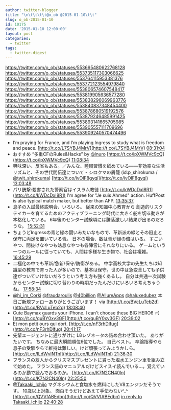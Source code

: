 ```yaml
---
author: twitter-blogger
title: "\n\t\t\t\t@o_ob @2015-01-10\t\t"
slug: o_ob-2015-01-10
id: 10175
date: '2015-01-10 12:00:00'
layout: post
categories:
  - twitter
tags:
  - twitter-digest
---
```


https://twitter.com/o_ob/statuses/553695480622768128 https://twitter.com/o_ob/statuses/553735117303066625 https://twitter.com/o_ob/statuses/553764115953381376 https://twitter.com/o_ob/statuses/553772123554979840 https://twitter.com/o_ob/statuses/553806574607548417 https://twitter.com/o_ob/statuses/553819905636577280 https://twitter.com/o_ob/statuses/553838296069963776 https://twitter.com/o_ob/statuses/553840837348454400 https://twitter.com/o_ob/statuses/553878680519192576 https://twitter.com/o_ob/statuses/553879246485991425 https://twitter.com/o_ob/statuses/553893141665705985 https://twitter.com/o_ob/statuses/553905557111709696 https://twitter.com/o_ob/statuses/553909240570474496  

*   I’m praying for France, and I’m playing Ingress to study what is freedom and peace. [http://t.co/L7SYBJ4MrV](http://t.co/L7SYBJ4MrV) [08:31:04](https://twitter.com/o_ob/statuses/553695480622768128)
*   おすすめ “多重CFのRules&Hacks” by [@inuro](https://twitter.com/inuro) [https://t.co/lpXWMVc9cQ](https://t.co/lpXWMVc9cQ) [11:08:34](https://twitter.com/o_ob/statuses/553735117303066625)
*   興味深い、反省もある。／みんな、睡眠習慣を舐めている――非効率な生活リズムと、その世代間伝達について - シロクマの屑籠 (id:p_shirokuma / [@twit_shirokuma](https://twitter.com/twit_shirokuma)) [http://t.co/ivOlF8gyqi](http://t.co/ivOlF8gyqi) [13:03:48](https://twitter.com/o_ob/statuses/553764115953381376)
*   パリ銃撃:殺害された警察官はイスラム教徒 [http://t.co/kWDcDxI8R1](http://t.co/kWDcDxI8R1) I'm agree for "Je suis Ahmed" action. HuffPost is also typical match maker, but better than AFP. [13:35:37](https://twitter.com/o_ob/statuses/553772123554979840)
*   息子の入試最終説明会、いろいろ。 従来の知識中心教育から 創造的リスクテイカーを育てるためのアクティブラーニング時代に大きく舵を切る動きが本格化している。 6年後のセンター試験頃には騰落激しい結果が出るのだろうな。 [15:52:31](https://twitter.com/o_ob/statuses/553806574607548417)
*   ちょうどIngressの青と緑の闘いみたいなもので、革新派の緑とその阻止と保守に両足を置いている青。 日本の場合、数は青が緑の倍はいる。 すごいやつ、間抜けなやつも姑息なやつも各陣営にそれなりにいる。 ゲームという一つのルールに従っていても、人間は多様な生き物で、社会は複雑。 [16:45:29](https://twitter.com/o_ob/statuses/553819905636577280)
*   二極化の中でも革新/急新/保守/防衛がある。 中学高校大学の先生たちは知識型の教育で育った人が多いので、基本は保守。世の中は急変革しても子供達がついていけないだろうという考え方も強くあるし。 自分は共通一次試験からセンター試験に切り替わりの時期だったんだけにいろいろ考えちゃうね。 [17:58:34](https://twitter.com/o_ob/statuses/553838296069963776)
*   [@hi_im_Corki](https://twitter.com/hi_im_Corki) [@fraudaroulis](https://twitter.com/fraudaroulis) [@40billion](https://twitter.com/40billion) [@AllureApps](https://twitter.com/AllureApps) [@haluxedubez](https://twitter.com/haluxedubez) 本日ご新規フォローありがとうございます！ via [http://t.co/BVcLuTeb2d](http://t.co/BVcLuTeb2d) [18:08:40](https://twitter.com/o_ob/statuses/553840837348454400)
*   Cute Baymax guards your iPhone. I can't choose these BIG HERO6 :-) [http://t.co/quBY0xv3GF](http://t.co/quBY0xv3GF) [20:39:02](https://twitter.com/o_ob/statuses/553878680519192576)
*   Et mon petit ours qui dort. [http://t.co/nF3rhDlfug](http://t.co/nF3rhDlfug) [20:41:17](https://twitter.com/o_ob/statuses/553879246485991425)
*   先輩エージェントに通りがけに L8レゾネータの詰め合わせ頂いた。 ありがたいです。 ちなみに最大瞬間順位6位でした。 自己ベスト。 卒論指導やら息子の受験やらで維持は難しい。けど頑張ってみようかしら。 [http://t.co/ILdWvINTnl](http://t.co/ILdWvINTnl) [21:36:30](https://twitter.com/o_ob/statuses/553893141665705985)
*   フランスの友人からクリスマスプレゼントに貰った塩水エンジン車を組み立て始めた。 フランス語のマニュアルだけどスイスイ読んでいる...。覚えているのか勘で読んでおるのか。 [http://t.co/K7N2CN40ln](http://t.co/K7N2CN40ln) [22:25:50](https://twitter.com/o_ob/statuses/553905557111709696)
*   [@Takaaki_Ichijo](https://twitter.com/Takaaki_Ichijo) マグネシウムと食塩水を燃料にしたV8エンジンだそうです。 10歳以上対象。 面白そうだけどあえて手伝わない^_^ [http://t.co/QVVfABEdbn](http://t.co/QVVfABEdbn) [in reply to Takaaki_Ichijo](https://twitter.com/Takaaki_Ichijo/statuses/553905819125682180) [22:40:28](https://twitter.com/o_ob/statuses/553909240570474496)
